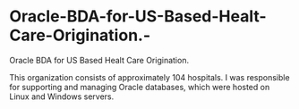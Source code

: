 # Oracle-BDA-for-US-Based-Healt-Care-Origination.-
Oracle BDA for US Based Healt Care Origination. 

This organization consists of approximately 104 hospitals. I was responsible for supporting and managing Oracle databases, which were hosted on Linux and Windows servers.
